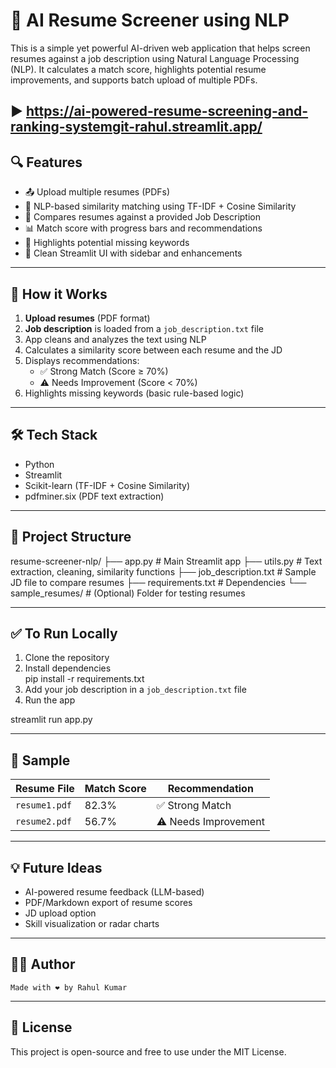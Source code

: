 # 📄 AI Resume Screener using NLP

This is a simple yet powerful AI-driven web application that helps screen resumes against a job description using Natural Language Processing (NLP). It calculates a match score, highlights potential resume improvements, and supports batch upload of multiple PDFs.

▶️ **https://ai-powered-resume-screening-and-ranking-systemgit-rahul.streamlit.app/**
---

## 🔍 Features

- 📤 Upload multiple resumes (PDFs)
- 🧠 NLP-based similarity matching using TF-IDF + Cosine Similarity
- 📌 Compares resumes against a provided Job Description
- 📊 Match score with progress bars and recommendations
- 🔎 Highlights potential missing keywords
- 🎨 Clean Streamlit UI with sidebar and enhancements

---

## 🚀 How it Works

1. **Upload resumes** (PDF format)
2. **Job description** is loaded from a `job_description.txt` file
3. App cleans and analyzes the text using NLP
4. Calculates a similarity score between each resume and the JD
5. Displays recommendations:
   - ✅ Strong Match (Score ≥ 70%)
   - ⚠️ Needs Improvement (Score < 70%)
6. Highlights missing keywords (basic rule-based logic)

---

## 🛠️ Tech Stack

- Python
- Streamlit
- Scikit-learn (TF-IDF + Cosine Similarity)
- pdfminer.six (PDF text extraction)

---

## 📁 Project Structure

resume-screener-nlp/ ├── app.py # Main Streamlit app ├── utils.py # Text extraction, cleaning, similarity functions ├── job_description.txt # Sample JD file to compare resumes ├── requirements.txt # Dependencies └── sample_resumes/ # (Optional) Folder for testing resumes

---

## ✅ To Run Locally

1. Clone the repository  
2. Install dependencies  
    pip install -r requirements.txt
3. Add your job description in a `job_description.txt` file  
4. Run the app  

streamlit run app.py

---

## 📌 Sample

| Resume File       | Match Score | Recommendation       |
|-------------------|-------------|----------------------|
| `resume1.pdf`     | 82.3%       | ✅ Strong Match       |
| `resume2.pdf`     | 56.7%       | ⚠️ Needs Improvement |

---

## 💡 Future Ideas

- AI-powered resume feedback (LLM-based)
- PDF/Markdown export of resume scores
- JD upload option
- Skill visualization or radar charts

---

## 🧑‍💻 Author

    Made with ❤️ by Rahul Kumar

---

## 📜 License

This project is open-source and free to use under the MIT License.

